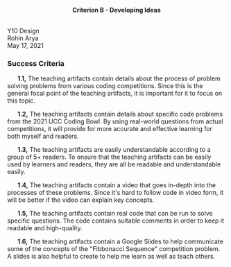 
<p align="center">
  <b>Criterion B - Developing Ideas</b>
  <br><br>
</p>

Y10 Design<br>
Rohin Arya<br>
May 17, 2021

### Success Criteria

&nbsp;&nbsp;&nbsp;&nbsp;&nbsp;&nbsp;<b>1.1,</b> The teaching artifacts contain details about the process of problem solving problems from various coding competitions. Since this is the general focal point of the teaching artifacts, it is important for it to focus on this topic.

&nbsp;&nbsp;&nbsp;&nbsp;&nbsp;&nbsp;<b>1.2,</b> The teaching artifacts contain details about specific code problems from the 2021 UCC Coding Bowl. By using real-world questions from actual competitions, it will provide for more accurate and effective learning for both myself and readers.

&nbsp;&nbsp;&nbsp;&nbsp;&nbsp;&nbsp;<b>1.3,</b> The teaching artifacts are easily understandable according to a group of 5+ readers. To ensure that the teaching artifacts can be easily used by learners and readers, they are all be readable and understandable easily.

&nbsp;&nbsp;&nbsp;&nbsp;&nbsp;&nbsp;<b>1.4,</b> The teaching artifacts contain a video that goes in-depth into the processes of these problems. Since it's hard to follow code in video form, it will be better if the video can explain key concepts.

&nbsp;&nbsp;&nbsp;&nbsp;&nbsp;&nbsp;<b>1.5,</b> The teaching artifacts contain real code that can be run to solve specific questions. The code contains suitable comments in order to keep it readable and high-quality.

&nbsp;&nbsp;&nbsp;&nbsp;&nbsp;&nbsp;<b>1.6,</b> The teaching artifacts contain a Google Slides to help communicate some of the concepts of the "Fibbonacci Sequence" competition problem. A slides is also helpful to create to help me learn as well as teach others.
